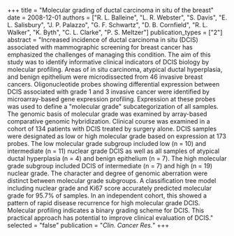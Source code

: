+++
title = "Molecular grading of ductal carcinoma in situ of the breast"
date = 2008-12-01
authors = ["R. L. Balleine", "L. R. Webster", "S. Davis", "E. L. Salisbury", "J. P. Palazzo", "G. F. Schwartz", "D. B. Cornfield", "R. L. Walker", "K. Byth", "C. L. Clarke", "P. S. Meltzer"]
publication_types = ["2"]
abstract = "Increased incidence of ductal carcinoma in situ (DCIS) associated with mammographic screening for breast cancer has emphasized the challenges of managing this condition. The aim of this study was to identify informative clinical indicators of DCIS biology by molecular profiling. Areas of in situ carcinoma, atypical ductal hyperplasia, and benign epithelium were microdissected from 46 invasive breast cancers. Oligonucleotide probes showing differential expression between DCIS associated with grade 1 and 3 invasive cancer were identified by microarray-based gene expression profiling. Expression at these probes was used to define a \"molecular grade\" subcategorization of all samples. The genomic basis of molecular grade was examined by array-based comparative genomic hybridization. Clinical course was examined in a cohort of 134 patients with DCIS treated by surgery alone. DCIS samples were designated as low or high molecular grade based on expression at 173 probes. The low molecular grade subgroup included low (n = 10) and intermediate (n = 11) nuclear grade DCIS as well as all samples of atypical ductal hyperplasia (n = 4) and benign epithelium (n = 7). The high molecular grade subgroup included DCIS of intermediate (n = 7) and high (n = 19) nuclear grade. The character and degree of genomic aberration were distinct between molecular grade subgroups. A classification tree model including nuclear grade and Ki67 score accurately predicted molecular grade for 95.7% of samples. In an independent cohort, this showed a pattern of rapid disease recurrence for high molecular grade DCIS. Molecular profiling indicates a binary grading scheme for DCIS. This practical approach has potential to improve clinical evaluation of DCIS."
selected = "false"
publication = "*Clin. Cancer Res.*"
+++

